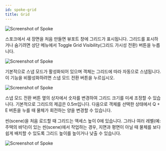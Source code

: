 ```yaml
---
id: spoke-grid
title: Grid
---
```


![Screenshot of Spoke](../website/static/img/spoke-grid.png)

스포크에서 새 장면을 처음 만들면 뷰포트 창에 그리드가 표시됩니다. 그리드를 표시하거나 숨기려면 상단 메뉴에서 Toggle Grid Visibility(그리드 가시성 전환) 버튼을 누릅니다.

![Screenshot of Spoke](../website/static/img/spoke-grid-toggle.png)

기본적으로 스냅 모드가 활성화되어 있으며 객체는 그리드에 따라 자동으로 스냅됩니다. 이 기능을 비활성화하려면 스냅 모드 전환 버튼을 누르십시오.


![Screenshot of Spoke](../website/static/img/spoke-snap-toggle.png)

스냅 모드 전환 버튼 옆의 상자에서 숫자를 변경하여 그리드 크기를 미세 조정할 수 있습니다. 기본적으로 그리드의 제곱은 0.5m입니다. 다음으로 객체를 선택한 상태에서 Q + E 버튼을 누를 때 물체가 회전하는 양을 변경할 수 있습니다.

씬(scene)을 처음 로드할 때 그리드는 액세스 높이 0에 있습니다. 그러나 여러 레벨(예: 주택의 바닥)이 있는 씬(scene)에서 작업하는 경우, 지면과 평면이 아닐 때 물체를 보다 쉽게 배치할 수 있도록 그리드 높이를 높이거나 낮출 수 있습니다.

![Screenshot of Spoke](../website/static/img/spoke-increment-grid-height.png)
